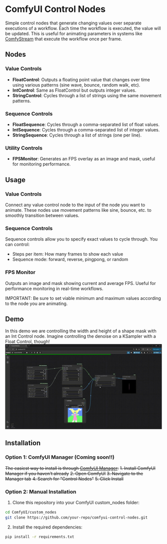 # ComfyUI Control Nodes

Simple control nodes that generate changing values over separate executions of a workflow. Each time the workflow is executed, the value will be updated. This is useful for animating parameters in systems like [ComfyStream](https://github.com/yondonfu/comfystream) that execute the workflow once per frame.

## Nodes

### Value Controls
- **FloatControl**: Outputs a floating point value that changes over time using various patterns (sine wave, bounce, random walk, etc).
- **IntControl**: Same as FloatControl but outputs integer values.
- **StringControl**: Cycles through a list of strings using the same movement patterns.

### Sequence Controls
- **FloatSequence**: Cycles through a comma-separated list of float values.
- **IntSequence**: Cycles through a comma-separated list of integer values.
- **StringSequence**: Cycles through a list of strings (one per line).

### Utility Controls
- **FPSMonitor**: Generates an FPS overlay as an image and mask, useful for monitoring performance.

## Usage

### Value Controls
Connect any value control node to the input of the node you want to animate. These nodes use movement patterns like sine, bounce, etc. to smoothly transition between values.

### Sequence Controls
Sequence controls allow you to specify exact values to cycle through. You can control:
- Steps per item: How many frames to show each value
- Sequence mode: forward, reverse, pingpong, or random

### FPS Monitor
Outputs an image and mask showing current and average FPS. Useful for performance monitoring in real-time workflows.

IMPORTANT: Be sure to set viable minimum and maximum values according to the node you are animating.

## Demo
In this demo we are controlling the width and height of a shape mask with an Int Control node. Imagine controlling the denoise on a KSampler with a Float Control, though!
![Value Control Demo](assets/ValueControl.gif)

## Installation

### Option 1: ComfyUI Manager (Coming soon!!)
~~The easiest way to install is through [ComfyUI Manager](https://github.com/ltdrdata/ComfyUI-Manager):~~
~~1. Install ComfyUI Manager if you haven't already~~
~~2. Open ComfyUI~~
~~3. Navigate to the Manager tab~~
~~4. Search for "Control Nodes"~~
~~5. Click Install~~

### Option 2: Manual Installation
1. Clone this repository into your ComfyUI custom_nodes folder:
```bash
cd ComfyUI/custom_nodes
git clone https://github.com/your-repo/comfyui-control-nodes.git
```

2. Install the required dependencies:
```bash
pip install -r requirements.txt
```